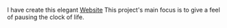I have create this elegant [Website](https://github.com/keshavcodex/pausethemoment.git) 
This project's main focus is to give a feel of pausing the clock of life.
